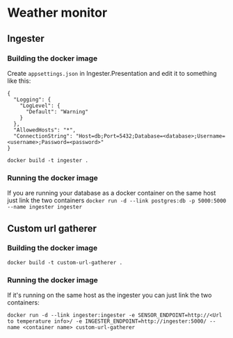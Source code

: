 # Weather monitor

## Ingester

### Building the docker image
Create `appsettings.json` in Ingester.Presentation and edit it to something like this:
```
{
  "Logging": {
    "LogLevel": {
      "Default": "Warning"
    }
  },
  "AllowedHosts": "*",
  "ConnectionString": "Host=db;Port=5432;Database=<database>;Username=<username>;Password=<password>"
}
```

`docker build -t ingester .`

### Running the docker image
If you are running your database as a docker container on the same host just link the two containers
`docker run -d --link postgres:db -p 5000:5000 --name ingester ingester`

## Custom url gatherer

### Building the docker image
`docker build -t custom-url-gatherer .`

### Running the docker image
If it's running on the same host as the ingester you can just link the two containers:

`docker run -d --link ingester:ingester -e SENSOR_ENDPOINT=http://<Url to temperature info>/ -e INGESTER_ENDPOINT=http://ingester:5000/ --name <container name> custom-url-gatherer`
